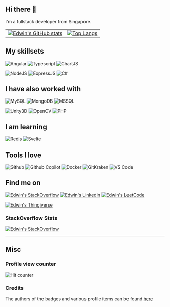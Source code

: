 ## Hi there 👋

I'm a fullstack developer from Singapore.

<style>
table {
  border: 0 px !important;
}
</style>
| | |
| --- | --- |
| [![Edwin's GitHub stats](https://github-readme-stats.vercel.app/api?username=edwinchua&count_private=true&show_icons=true&theme=dark)](https://github.com/edwinchua/github-readme-stats) | [![Top Langs](https://github-readme-stats.vercel.app/api/top-langs/?username=edwinchua&layout=compact&theme=dark)](https://github.com/edwinchua) |

## My skillsets

![Angular](https://img.shields.io/badge/Angular-DD0031?style=for-the-badge&logo=angular&logoColor=white) ![Typescript](https://img.shields.io/badge/TypeScript-007ACC?style=for-the-badge&logo=typescript&logoColor=white) ![ChartJS](https://img.shields.io/badge/Chart.js-FF6384?style=for-the-badge&logo=chartdotjs&logoColor=white) 

![NodeJS](https://img.shields.io/badge/Node.js-339933?style=for-the-badge&logo=nodedotjs&logoColor=white) ![ExpressJS](https://img.shields.io/badge/Express.js-000000?style=for-the-badge&logo=express&logoColor=white) ![C#](https://img.shields.io/badge/C%23-239120?style=for-the-badge&logo=c-sharp&logoColor=white) 



## I have also worked with

![MySQL](https://img.shields.io/badge/MySQL-005C84?style=for-the-badge&logo=mysql&logoColor=white) ![MongoDB](https://img.shields.io/badge/MongoDB-4EA94B?style=for-the-badge&logo=mongodb&logoColor=white) ![MSSQL](https://img.shields.io/badge/Microsoft%20SQL%20Server-CC2927?style=for-the-badge&logo=microsoft%20sql%20server&logoColor=white) 

![Unity3D](https://img.shields.io/badge/Unity-100000?style=for-the-badge&logo=unity&logoColor=white) ![OpenCV](https://img.shields.io/badge/OpenCV-27338e?style=for-the-badge&logo=OpenCV&logoColor=white) ![PHP](https://img.shields.io/badge/PHP-777BB4?style=for-the-badge&logo=php&logoColor=white) 

## I am learning
![Redis](https://img.shields.io/badge/redis-%23DD0031.svg?&style=for-the-badge&logo=redis&logoColor=white) ![Svelte](https://img.shields.io/badge/Svelte-4A4A55?style=for-the-badge&logo=svelte&logoColor=FF3E00)

## Tools I love

![Github](https://img.shields.io/badge/Github-181717?style=for-the-badge&logo=github&logoColor=white) ![Github Copilot](https://img.shields.io/badge/Github%20Copilot-0969da?style=for-the-badge&logo=github&logoColor=white) ![Docker](https://img.shields.io/badge/Docker-2CA5E0?style=for-the-badge&logo=docker&logoColor=white) ![GitKraken](https://img.shields.io/badge/GitKraken-179287?style=for-the-badge&logo=GitKraken&logoColor=white) ![VS Code](https://img.shields.io/badge/VSCode-0078D4?style=for-the-badge&logo=visual%20studio%20code&logoColor=white)

## Find me on

[![Edwin's StackOverflow](https://img.shields.io/badge/Stack_Overflow-FE7A16?style=for-the-badge&logo=stack-overflow&logoColor=white)](https://stackoverflow.com/users/7029064/edwin-chuahttps://www.linkedin.com/in/edwinchuach/) [![Edwin's Linkedin](https://img.shields.io/badge/LinkedIn-0077B5?style=for-the-badge&logo=linkedin&logoColor=white)](https://www.linkedin.com/in/edwinchuach/) [![Edwin's LeetCode](https://img.shields.io/badge/-LeetCode-FFA116?style=for-the-badge&logo=LeetCode&logoColor=black)](https://leetcode.com/EdwinChua/)

[![Edwin's Thingiverse](https://img.shields.io/badge/thingiverse-0077B5?style=for-the-badge&logo=thingiverse&logoColor=white)](https://www.thingiverse.com/polared/designs)





### StackOverflow Stats
[![Edwin's StackOverflow](https://github-readme-stackoverflow.vercel.app/?userID=7029064&layout=compact&theme=dark)](https://stackoverflow.com/users/7029064/edwin-chua)


---
## Misc

### Profile view counter

![Hit counter](https://hits.seeyoufarm.com/api/count/incr/badge.svg?url=https%3A%2F%2Fgithub.com%2Fedwinchua1212%2Fhit-counter)

### Credits
The authors of the badges and various profile items can be found [here](./github-profile-credits.md) 

<!--
**EdwinChua/EdwinChua** is a ✨ _special_ ✨ repository because its `README.md` (this file) appears on your GitHub profile.

Here are some ideas to get you started:

- 🔭 I’m currently working on ...
- 🌱 I’m currently learning ...
- 👯 I’m looking to collaborate on ...
- 🤔 I’m looking for help with ...
- 💬 Ask me about ...
- 📫 How to reach me: ...
- 😄 Pronouns: ...
- ⚡ Fun fact: ...
-->
